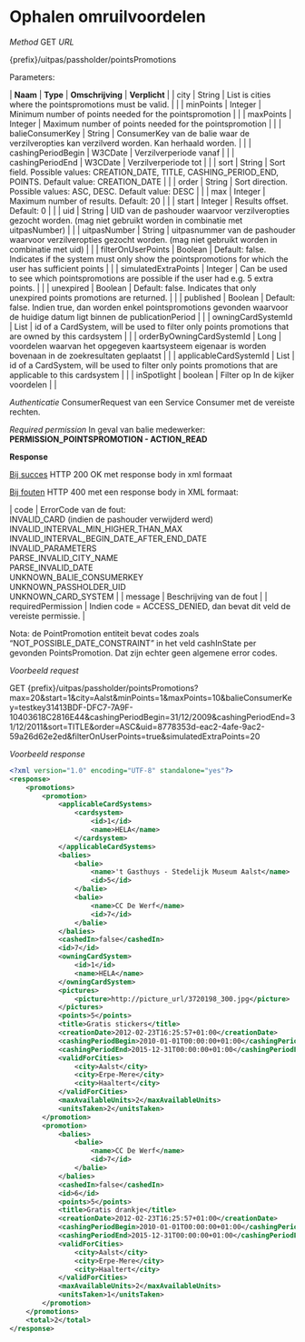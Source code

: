 ---
---

# Ophalen omruilvoordelen

_Method_
GET
_URL_

{prefix}/uitpas/passholder/pointsPromotions

Parameters:

| **Naam** | **Type** | **Omschrijving** | **Verplicht** |
| city | String | List is cities where the pointspromotions must be valid. |  |
| minPoints | Integer | Minimum number of points needed for the pointspromotion |  |
| maxPoints | Integer | Maximum number of points needed for the pointspromotion |  |
| balieConsumerKey | String | ConsumerKey van de balie waar de verzilveropties kan verzilverd worden. Kan herhaald worden. |  |
| cashingPeriodBegin | W3CDate | Verzilverperiode vanaf |  |
| cashingPeriodEnd | W3CDate | Verzilverperiode tot |  |
| sort | String | Sort field. Possible values: CREATION_DATE, TITLE, CASHING_PERIOD_END, POINTS. Default value: CREATION_DATE |  |
| order | String | Sort direction. Possible values: ASC, DESC. Default value: DESC |  |
| max | Integer | Maximum number of results. Default: 20 |  |
| start | Integer | Results offset. Default: 0 |  |
| uid | String | UID van de pashouder waarvoor verzilveropties gezocht worden. (mag niet gebruikt worden in combinatie met uitpasNumber) |  |
| uitpasNumber | String | uitpasnummer van de pashouder waarvoor verzilveropties gezocht worden. (mag niet gebruikt worden in combinatie met uid) |  |
| filterOnUserPoints | Boolean | Default: false. Indicates if the system must only show the pointspromotions for which the user has sufficient points |  |
| simulatedExtraPoints | Integer | Can be used to see which pointspromotions are possible if the user had e.g. 5 extra points. |  |
| unexpired | Boolean | Default: false. Indicates that only unexpired points promotions are returned. |  |
| published | Boolean | Default: false. Indien true, dan worden enkel pointspromotions gevonden waarvoor de huidige datum ligt binnen de publicationPeriod |  |
| owningCardSystemId | List<Long> | id of a CardSystem, will be used to filter only points promotions that are owned by this cardsystem |  |
| orderByOwningCardSystemId | Long | voordelen waarvan het opgegeven kaartsysteem eigenaar is worden bovenaan in de zoekresultaten geplaatst |  |
| applicableCardSystemId | List<Long> | id of a CardSystem, will be used to filter only points promotions that are applicable to this cardsystem |  |
| inSpotlight | boolean | Filter op In de kijker voordelen |  |

_Authenticatie_
ConsumerRequest van een Service Consumer met de vereiste rechten.

_Required permission_
In geval van balie medewerker: **PERMISSION_POINTSPROMOTION - ACTION_READ**

**Response**

<u>Bij succes</u>
HTTP 200 OK met response body in xml formaat

<u>Bij fouten</u>
HTTP 400 met een response body in XML formaat:

| code | ErrorCode van de fout:<br>INVALID_CARD (indien de pashouder verwijderd werd)<br>INVALID_INTERVAL_MIN_HIGHER_THAN_MAX<br>INVALID_INTERVAL_BEGIN_DATE_AFTER_END_DATE<br>INVALID_PARAMETERS<br>PARSE_INVALID_CITY_NAME<br>PARSE_INVALID_DATE<br>UNKNOWN_BALIE_CONSUMERKEY<br>UNKNOWN_PASSHOLDER_UID<br>UNKNOWN_CARD_SYSTEM |
| message | Beschrijving van de fout |
| requiredPermission | Indien code = ACCESS_DENIED, dan bevat dit veld de vereiste permissie. |

Nota: de PointPromotion entiteit bevat codes zoals “NOT_POSSIBLE_DATE_CONSTRAINT” in het veld cashInState per gevonden PointsPromotion. Dat zijn echter geen algemene error codes.

_Voorbeeld request_

GET {prefix}/uitpas/passholder/pointsPromotions?max=20&start=1&city=Aalst&minPoints=1&maxPoints=10&balieConsumerKey=testkey31413BDF-DFC7-7A9F-10403618C2816E44&cashingPeriodBegin=31/12/2009&cashingPeriodEnd=31/12/2011&sort=TITLE&order=ASC&uid=8778353d-eac2-4afe-9ac2-59a26d62e2ed&filterOnUserPoints=true&simulatedExtraPoints=20

_Voorbeeld response_


~~~xml
<?xml version="1.0" encoding="UTF-8" standalone="yes"?>
<response>
    <promotions>
        <promotion>
			<applicableCardSystems>
                <cardsystem>
                    <id>1</id>
                    <name>HELA</name>
                </cardsystem>
            </applicableCardSystems>
            <balies>
                <balie>
                    <name>'t Gasthuys - Stedelijk Museum Aalst</name>
                    <id>5</id>
                </balie>
                <balie>
                    <name>CC De Werf</name>
                    <id>7</id>
                </balie>
            </balies>
            <cashedIn>false</cashedIn>
            <id>7</id>
			<owningCardSystem>
                <id>1</id>
                <name>HELA</name>
            </owningCardSystem>
            <pictures>
                <picture>http://picture_url/3720198_300.jpg</picture>
            </pictures>
            <points>5</points>
            <title>Gratis stickers</title>
            <creationDate>2012-02-23T16:25:57+01:00</creationDate>
            <cashingPeriodBegin>2010-01-01T00:00:00+01:00</cashingPeriodBegin>
            <cashingPeriodEnd>2015-12-31T00:00:00+01:00</cashingPeriodEnd>
            <validForCities>
                <city>Aalst</city>
                <city>Erpe-Mere</city>
                <city>Haaltert</city>
            </validForCities>
            <maxAvailableUnits>2</maxAvailableUnits>
            <unitsTaken>2</unitsTaken>
        </promotion>
        <promotion>
            <balies>
                <balie>
                    <name>CC De Werf</name>
                    <id>7</id>
                </balie>
            </balies>
            <cashedIn>false</cashedIn>
            <id>6</id>
            <points>5</points>
            <title>Gratis drankje</title>
            <creationDate>2012-02-23T16:25:57+01:00</creationDate>
            <cashingPeriodBegin>2010-01-01T00:00:00+01:00</cashingPeriodBegin>
            <cashingPeriodEnd>2015-12-31T00:00:00+01:00</cashingPeriodEnd>
            <validForCities>
                <city>Aalst</city>
                <city>Erpe-Mere</city>
                <city>Haaltert</city>
            </validForCities>
            <maxAvailableUnits>2</maxAvailableUnits>
            <unitsTaken>1</unitsTaken>
        </promotion>
    </promotions>
    <total>2</total>
</response>
~~~
